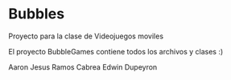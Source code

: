 Bubbles
=======

Proyecto para la clase de Videojuegos moviles

El proyecto BubbleGames contiene todos los archivos y clases :)

Aaron Jesus Ramos Cabrea
Edwin Dupeyron
